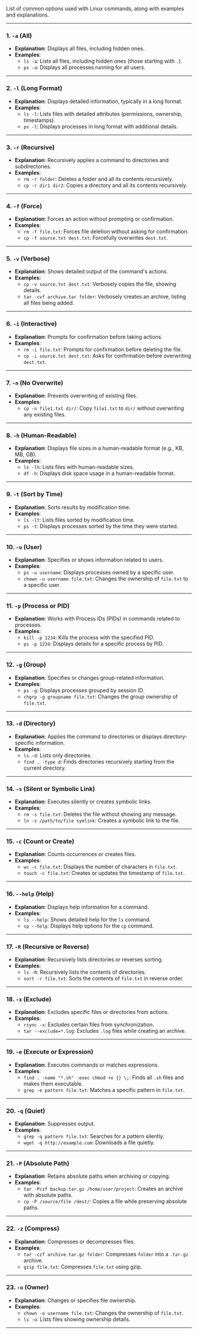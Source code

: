List of common options used with Linux commands, along with examples and explanations.

---

### 1. **`-a` (All)**
   - **Explanation**: Displays all files, including hidden ones.
   - **Examples**:
     - `ls -a`: Lists all files, including hidden ones (those starting with `.`).
     - `ps -a`: Displays all processes running for all users.

---

### 2. **`-l` (Long Format)**
   - **Explanation**: Displays detailed information, typically in a long format.
   - **Examples**:
     - `ls -l`: Lists files with detailed attributes (permissions, ownership, timestamps).
     - `ps -l`: Displays processes in long format with additional details.

---

### 3. **`-r` (Recursive)**
   - **Explanation**: Recursively applies a command to directories and subdirectories.
   - **Examples**:
     - `rm -r folder`: Deletes a folder and all its contents recursively.
     - `cp -r dir1 dir2`: Copies a directory and all its contents recursively.

---

### 4. **`-f` (Force)**
   - **Explanation**: Forces an action without prompting or confirmation.
   - **Examples**:
     - `rm -f file.txt`: Forces file deletion without asking for confirmation.
     - `cp -f source.txt dest.txt`: Forcefully overwrites `dest.txt`.

---

### 5. **`-v` (Verbose)**
   - **Explanation**: Shows detailed output of the command's actions.
   - **Examples**:
     - `cp -v source.txt dest.txt`: Verbosely copies the file, showing details.
     - `tar -cvf archive.tar folder`: Verbosely creates an archive, listing all files being added.

---

### 6. **`-i` (Interactive)**
   - **Explanation**: Prompts for confirmation before taking actions.
   - **Examples**:
     - `rm -i file.txt`: Prompts for confirmation before deleting the file.
     - `cp -i source.txt dest.txt`: Asks for confirmation before overwriting `dest.txt`.

---

### 7. **`-n` (No Overwrite)**
   - **Explanation**: Prevents overwriting of existing files.
   - **Examples**:
     - `cp -n file1.txt dir/`: Copy `file1.txt` to `dir/` without overwriting any existing files.

---

### 8. **`-h` (Human-Readable)**
   - **Explanation**: Displays file sizes in a human-readable format (e.g., KB, MB, GB).
   - **Examples**:
     - `ls -lh`: Lists files with human-readable sizes.
     - `df -h`: Displays disk space usage in a human-readable format.

---

### 9. **`-t` (Sort by Time)**
   - **Explanation**: Sorts results by modification time.
   - **Examples**:
     - `ls -lt`: Lists files sorted by modification time.
     - `ps -t`: Displays processes sorted by the time they were started.

---

### 10. **`-u` (User)**
   - **Explanation**: Specifies or shows information related to users.
   - **Examples**:
     - `ps -u username`: Displays processes owned by a specific user.
     - `chown -u username file.txt`: Changes the ownership of `file.txt` to a specific user.

---

### 11. **`-p` (Process or PID)**
   - **Explanation**: Works with Process IDs (PIDs) in commands related to processes.
   - **Examples**:
     - `kill -p 1234`: Kills the process with the specified PID.
     - `ps -p 1234`: Displays details for a specific process by PID.

---

### 12. **`-g` (Group)**
   - **Explanation**: Specifies or changes group-related information.
   - **Examples**:
     - `ps -g`: Displays processes grouped by session ID.
     - `chgrp -g groupname file.txt`: Changes the group ownership of `file.txt`.

---

### 13. **`-d` (Directory)**
   - **Explanation**: Applies the command to directories or displays directory-specific information.
   - **Examples**:
     - `ls -d`: Lists only directories.
     - `find . -type d`: Finds directories recursively starting from the current directory.

---

### 14. **`-s` (Silent or Symbolic Link)**
   - **Explanation**: Executes silently or creates symbolic links.
   - **Examples**:
     - `rm -s file.txt`: Deletes the file without showing any message.
     - `ln -s /path/to/file symlink`: Creates a symbolic link to the file.

---

### 15. **`-c` (Count or Create)**
   - **Explanation**: Counts occurrences or creates files.
   - **Examples**:
     - `wc -c file.txt`: Displays the number of characters in `file.txt`.
     - `touch -c file.txt`: Creates or updates the timestamp of `file.txt`.

---

### 16. **`--help` (Help)**
   - **Explanation**: Displays help information for a command.
   - **Examples**:
     - `ls --help`: Shows detailed help for the `ls` command.
     - `cp --help`: Displays help options for the `cp` command.

---

### 17. **`-R` (Recursive or Reverse)**
   - **Explanation**: Recursively lists directories or reverses sorting.
   - **Examples**:
     - `ls -R`: Recursively lists the contents of directories.
     - `sort -r file.txt`: Sorts the contents of `file.txt` in reverse order.

---

### 18. **`-x` (Exclude)**
   - **Explanation**: Excludes specific files or directories from actions.
   - **Examples**:
     - `rsync -x`: Excludes certain files from synchronization.
     - `tar --exclude=*.log`: Excludes `.log` files while creating an archive.

---

### 19. **`-e` (Execute or Expression)**
   - **Explanation**: Executes commands or matches expressions.
   - **Examples**:
     - `find . -name "*.sh" -exec chmod +x {} \;`: Finds all `.sh` files and makes them executable.
     - `grep -e pattern file.txt`: Matches a specific pattern in `file.txt`.

---

### 20. **`-q` (Quiet)**
   - **Explanation**: Suppresses output.
   - **Examples**:
     - `grep -q pattern file.txt`: Searches for a pattern silently.
     - `wget -q http://example.com`: Downloads a file quietly.

---

### 21. **`-P` (Absolute Path)**
   - **Explanation**: Retains absolute paths when archiving or copying.
   - **Examples**:
     - `tar -Pczf backup.tar.gz /home/user/project`: Creates an archive with absolute paths.
     - `cp -P /source/file /dest/`: Copies a file while preserving absolute paths.

---

### 22. **`-z` (Compress)**
   - **Explanation**: Compresses or decompresses files.
   - **Examples**:
     - `tar -czf archive.tar.gz folder`: Compresses `folder` into a `.tar.gz` archive.
     - `gzip file.txt`: Compresses `file.txt` using gzip.

---

### 23. **`-o` (Owner)**
   - **Explanation**: Changes or specifies file ownership.
   - **Examples**:
     - `chown -o username file.txt`: Changes the ownership of `file.txt`.
     - `ls -o`: Lists files showing ownership details.

---
